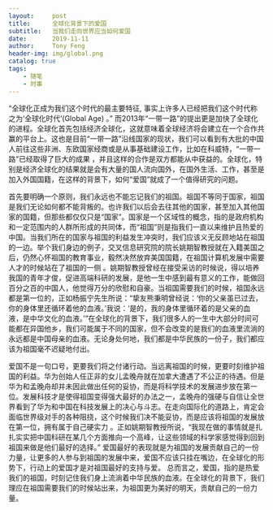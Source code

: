 ```yaml
---
layout:     post
title:      全球化背景下的爱国
subtitle:   当我们走向世界应当如何爱国
date:       2019-11-11
author:     Tony Feng
header-img: img/global.png
catalog: true
tags:
    - 随笔
    - 时事
---
```


“全球化正成为我们这个时代的最主要特征, 事实上许多人已经把我们这个时代称之为‘全球化时代’(Global Age) 。” 而2013年“一带一路”的提出更是加快了全球化的进程。全球化首先包括经济全球化，这就意味着全球经济将会建立在一个合作共赢的平台上。这也是目前“一带一路”沿线国家的现状，我们可以看到有大批的中国人前往这些非洲、东欧国家经商或是从事基础建设工作，比如在科威特，“一带一路”已经取得了巨大的成果 ，并且这样的合作是双方都能从中获益的。全球化，特别是经济全球化的结果就是会有大量的国人流向国外，在国外生活、工作，甚至是加入外国国籍，在这样的背景下，如何“爱国”就成了一个值得研究的问题。

首先要明确一个原则，我们永远也不能忘记我们的祖国。祖国不等同于国家，祖国是我们无论如何都不能背叛的。也许我们以后会去往其他的国家，甚至加入其他国家的国籍，但那些都仅仅只是“国家”。国家是一个区域性的概念，指的是政府机构和一定范围内的人群所形成的共同体，而“祖国”则是指我们一直以来维护且热爱的中国。当我们所在的国家与祖国的利益发生冲突时，我们应该义无反顾地站在祖国的一边。举个我们身边的例子，交叉信息研究院的院长姚期智教授就在入籍美国之后，仍然心怀祖国的教育事业，毅然决然放弃美国国籍，在祖国计算机发展中需要人才的时候站在了祖国的一侧 。姚期智教授曾经在接受采访的时候说，得以培养我国的青年才俊，促进高端科研的发展，是他一生中感到最有意义的工作，能做回百分之百的中国人，他觉得万分的欣慰和自豪。当祖国需要我们的时候，祖国永远都是第一位的，正如杨振宁先生所说：“挚友熊秉明曾经说：‘你的父亲虽已过去，你的身体里还循环着他的血液。’我说：‘是的，我的身体里循环着的是父亲的血液，是中华文化的血液。’”在全球化的背景下，我们很多人的一生中大部分时间可能都在异国他乡，我们可能属于不同的国家，但不会改变的是我们的血液里流淌的永远都是中国母亲的血液。无论身处何地，我们都是中华民族的一份子，我们都应该为祖国毫不迟疑地付出。

爱国不是一句口号，更要我们将之付诸行动。当远离祖国的时候，更要时刻维护祖国的利益。华为创始人任正非的女儿孟晚舟就在加拿大遭遇了不公正的待遇。但是华为和孟晚舟却并未因此做出任何的妥协，而是将科学技术的发展进步放在第一位。发展科技才是使得祖国变得强大最好的办法之一，孟晚舟的强硬与自信让全世界看到了华为和中国在科技发展上的决心与斗志。在走向国际化的道路上，肯定会面临世界级对手的各种阻挠，这个时候我们决不能妥协，而是应该将祖国的发展放在第一位，拥有属于自己硬实力 。正如姚期智教授所说，“我现在做的事情就是扎扎实实把中国科研在某几个方面推向一个高峰，让这些领域的科学家感觉得到回到祖国来做是他们最好的选择。” 爱国最好的表现就是为祖国的发展贡献自己的一份力量，让更多的人参与到祖国的发展中来，爱国不应该只挂在嘴边，在全球化的形势下，行动上的爱国才是对祖国最好的支持与爱。
总而言之，爱国，指的是热爱我们的祖国，时刻记住我们身上流淌着中华民族的血液。在全球化的背景下，我们理应在祖国需要我们的时候站出来，为祖国更为美好的明天，贡献自己的一份力量。
